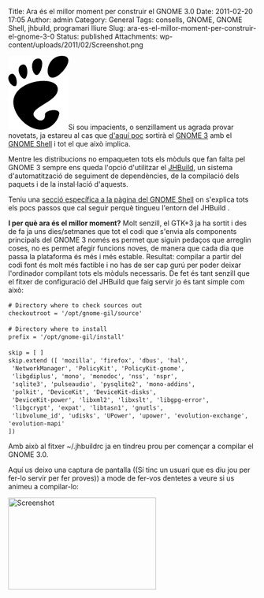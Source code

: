 Title: Ara és el millor moment per construir el GNOME 3.0
Date: 2011-02-20 17:05
Author: admin
Category: General
Tags: consells, GNOME, GNOME Shell, jhbuild, programari lliure
Slug: ara-es-el-millor-moment-per-construir-el-gnome-3-0
Status: published
Attachments: wp-content/uploads/2011/02/Screenshot.png

[<img src="./wp-content/uploads/2008/01/gnomefoot.png" title="logotip del GNOME" class="alignright size-full wp-image-274" width="122" height="150" />](./wp-content/uploads/2008/01/gnomefoot.png)Si sou impacients, o senzillament us agrada provar novetats, ja estareu al cas que [d'aquí poc](http://live.gnome.org/TwoPointNinetyone "Calendari de llançament del GNOME 3 previst pel 6 d'abril") sortirà el [GNOME 3](http://www.gnome3.org "Pàgina de promoció del GNOME3") amb el [GNOME Shell](http://live.gnome.org/GnomeShell "Pàgina principal del projecte GNOME Shell a la wiki del GNOME") i tot el que això implica.

Mentre les distribucions no empaqueten tots els mòduls que fan falta pel GNOME 3 sempre ens queda l'opció d'utilitzar el [JHBuild](http://library.gnome.org/devel/jhbuild/stable/ "Documentació del JHBuild, l'eina de compilació del GNOME"), un sistema d'automatització de seguiment de dependències, de la compilació dels paquets i de la instal·lació d'aquests.

Teniu una [secció específica a la pàgina del GNOME Shell](http://live.gnome.org/GnomeShell#Building "Secció de la pàgina principal del projecte GNOME Shell a la wiki del GNOME on s'explica com compilar el GNOME Shell") on s'explica tots els pocs passos que cal seguir perquè tingueu l'entorn del JHBuild .

**I per què ara és el millor moment?** Molt senzill, el GTK+3 ja ha sortit i des de fa ja uns dies/setmanes que tot el codi que s'envia als components principals del GNOME 3 només es permet que siguin pedaços que arreglin coses, no es permet afegir funcions noves, de manera que cada dia que passa la plataforma és més i més estable. Resultat: compilar a partir del codi font és molt més factible i no has de ser cap gurú per poder deixar l'ordinador compilant tots els mòduls necessaris. De fet és tant senzill que el fitxer de configuració del JHBuild que faig servir jo és tant simple com això:

    # Directory where to check sources out
    checkoutroot = '/opt/gnome-gil/source'

    # Directory where to install
    prefix = '/opt/gnome-gil/install'

    skip = [ ]
    skip.extend ([ 'mozilla', 'firefox', 'dbus', 'hal',
     'NetworkManager', 'PolicyKit', 'PolicyKit-gnome',
     'libgdiplus', 'mono', 'monodoc', 'nss', 'nspr',
     'sqlite3', 'pulseaudio', 'pysqlite2', 'mono-addins',
     'polkit', 'DeviceKit', 'DeviceKit-disks',
     'DeviceKit-power', 'libxml2', 'libxslt', 'libgpg-error',
     'libgcrypt', 'expat', 'libtasn1', 'gnutls',
     'libvolume_id', 'udisks', 'UPower', 'upower', 'evolution-exchange', 'evolution-mapi'
    ])

Amb això al fitxer ~/.jhbuildrc ja en tindreu prou per començar a compilar el GNOME 3.0.

Aquí us deixo una captura de pantalla ((Sí tinc un usuari que es diu jou per fer-lo servir per fer proves)) a mode de fer-vos dentetes a veure si us animeu a compilar-lo:

[<img src="./wp-content/uploads/2011/02/Screenshot-300x187.png" title="Screenshot" class="size-medium wp-image-1192 aligncenter" width="300" height="187" />]({static}wp-content/uploads/2011/02/Screenshot.png)
